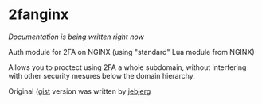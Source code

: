 # 2fanginx

*Documentation is being written right now*

Auth module for 2FA on NGINX (using "standard" Lua module from NGINX)

Allows you to proctect using 2FA a whole subdomain, without interfering with other security mesures below the domain hierarchy.

Original ([gist](https://gist.github.com/jebjerg/d1c4a23057d5f35a8157) version was written by [jebjerg](http://github.com/jebjerg)
